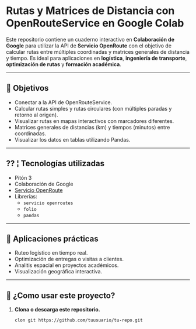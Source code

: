 # Rutas y Matrices de Distancia con OpenRouteService en Google Colab

Este repositorio contiene un cuaderno interactivo en **Colaboración de Google** para utilizar la API de **Servicio OpenRoute** con el objetivo de calcular rutas entre múltiples coordinadas y matrices generales de distancia y tiempo. Es ideal para aplicaciones en **logística**, **ingeniería de transporte**, **optimización de rutas** y **formación académica**.

---

## 🎯 Objetivos

- Conectar a la API de OpenRouteService.
- Calcular rutas simples y rutas circulares (con múltiples paradas y retorno al origen).
- Visualizar rutas en mapas interactivos con marcadores diferentes.
- Matrices generales de distancias (km) y tiempos (minutos) entre coordinadas.
- Visualizar los datos en tablas utilizando Pandas.

---

## ?? ¦ Tecnologías utilizadas

- Pitón 3
- Colaboración de Google
- [Servicio OpenRoute](https://openrouteservice.org/)
- Librerías:
  - `servicio openroutes`
  - `folio`
  - `pandas`

---

## 🧪 Aplicaciones prácticas

- Ruteo logístico en tiempo real.
- Optimización de entregas o visitas a clientes.
- Analitis espacial en proyectos académicos.
- Visualización geográfica interactiva.

---

## 🚀 ¿Como usar este proyecto?

1. **Clona o descarga este repositorio.**

   ```bash
   clon git https://github.com/tuusuario/tu-repo.git
